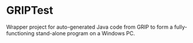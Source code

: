 # GRIPTest
Wrapper project for auto-generated Java code from GRIP to form a fully-functioning stand-alone program on a Windows PC.
